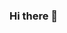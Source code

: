 ### Hi there 👋

<!--
**Dallok97/Dallok97** is a ✨ _special_ ✨ repository because its `README.md` (this file) appears on your GitHub profile.

[![Anurag's GitHub stats](https://github-readme-stats.vercel.app/api?username=ㅇ미ㅣㅐㅏ97)](https://github.com/anuraghazra/github-readme-stats)
